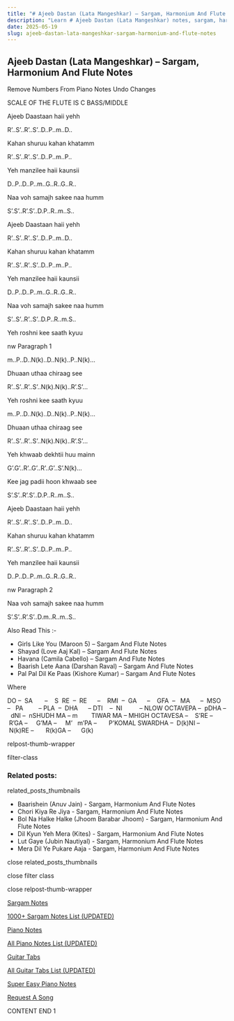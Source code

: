 ```yaml
---
title: "# Ajeeb Dastan (Lata Mangeshkar) – Sargam, Harmonium And Flute Notes"
description: "Learn # Ajeeb Dastan (Lata Mangeshkar) notes, sargam, harmonium notations and flute notes. Easy step-by-step tutorial for beginners."
date: 2025-05-19
slug: ajeeb-dastan-lata-mangeshkar-sargam-harmonium-and-flute-notes
---
```


## Ajeeb Dastan (Lata Mangeshkar) – Sargam, Harmonium And Flute Notes

Remove Numbers From Piano Notes
Undo Changes

SCALE OF THE FLUTE IS C BASS/MIDDLE

Ajeeb Daastaan haii yehh

R’..S’..R’..S’..D..P..m..D..

Kahan shuruu kahan khatamm

R’..S’..R’..S’..D..P..m..P..

Yeh manzilee haii kaunsii

D..P..D..P..m..G..R..G..R..

Naa voh samajh sakee naa humm

S’.S’..R’.S’..D.P..R..m..S..

Ajeeb Daastaan haii yehh

R’..S’..R’..S’..D..P..m..D..

Kahan shuruu kahan khatamm

R’..S’..R’..S’..D..P..m..P..

Yeh manzilee haii kaunsii

D..P..D..P..m..G..R..G..R..

Naa voh samajh sakee naa humm

S’..S’..R’..S’..D.P..R..m.S..

Yeh roshni kee saath kyuu

nw Paragraph 1

m..P..D..N(k)..D..N(k)..P..N(k)…

Dhuaan uthaa chiraag see

R’..S’..R’..S’..N(k).N(k)..R’.S’…

Yeh roshni kee saath kyuu

m..P..D..N(k)..D..N(k)..P..N(k)…

Dhuaan uthaa chiraag see

R’..S’..R’..S’..N(k).N(k)..R’.S’…

Yeh khwaab dekhtii huu mainn

G’.G’..R’..G’..R’..G’..S’.N(k)…

Kee jag padii hoon khwaab see

S’.S’..R’.S’..D.P..R..m..S..

Ajeeb Daastaan haii yehh

R’..S’..R’..S’..D..P..m..D..

Kahan shuruu kahan khatamm

R’..S’..R’..S’..D..P..m..P..

Yeh manzilee haii kaunsii

D..P..D..P..m..G..R..G..R..

nw Paragraph 2

Naa voh samajh sakee naa humm

S’.S’..R’.S’..D.m..R..m..S..

Also Read This :-



* Girls Like You (Maroon 5) – Sargam And Flute Notes
* Shayad (Love Aaj Kal) – Sargam And Flute Notes
* Havana (Camila Cabello) – Sargam And Flute Notes
* Baarish Lete Aana (Darshan Raval) – Sargam And Flute Notes
* Pal Pal Dil Ke Paas (Kishore Kumar) – Sargam And Flute Notes

Where



DO –  SA       –    S  RE  –  RE      –    RMI  –  GA      –    GFA  –   MA      –  MSO  –   PA         – PLA  –  DHA      – DTI    –  NI          – NLOW OCTAVEPA –  pDHA –  dNI –  nSHUDH MA – m        TIWAR MA – MHIGH OCTAVESA –    S’RE –     R’GA –     G’MA –     M’   m’PA –       P’KOMAL SWARDHA –  D(k)NI –       N(k)RE –       R(k)GA –      G(k)

relpost-thumb-wrapper

filter-class

### Related posts:

related_posts_thumbnails

* Baarishein (Anuv Jain) - Sargam, Harmonium And Flute Notes
* Chori Kiya Re Jiya -  Sargam, Harmonium And Flute Notes
* Bol Na Halke Halke (Jhoom Barabar Jhoom) - Sargam, Harmonium And Flute Notes
* Dil Kyun Yeh Mera (Kites) - Sargam, Harmonium And Flute Notes
* Lut Gaye (Jubin Nautiyal) - Sargam, Harmonium And Flute Notes
* Mera Dil Ye Pukare Aaja - Sargam, Harmonium And Flute Notes

close related_posts_thumbnails

close filter class

close relpost-thumb-wrapper

[Sargam Notes](https://www.notationsworld.com/sargam-notes.html)

[1000+ Sargam Notes List (UPDATED)](https://www.notationsworld.com/all-songs-list-sargam-notes.html)

[Piano Notes](https://www.notationsworld.com/piano-notes.html)

[All Piano Notes List (UPDATED)](https://www.notationsworld.com/all-songs-list-piano-notes.html)

[Guitar Tabs](https://www.notationsworld.com/guitar-tabs.html)

[All Guitar Tabs List (UPDATED)](https://www.notationsworld.com/all-songs-list-guitar-tabs.html)

[Super Easy Piano Notes](https://studywall.in/)

[Request A Song](https://www.notationsworld.com/request-a-song.html)

CONTENT END 1

